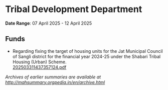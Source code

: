 # Tribal Development Department

**Date Range**: 07 April 2025 - 12 April 2025


## Funds
- Regarding fixing the target of housing units for the Jat Municipal Council of Sangli district for the financial year 2024-25 under the Shabari Tribal Housing (Urban) Scheme.\
  [202503311437357124.pdf](https://gr.maharashtra.gov.in/Site/Upload/Government%20Resolutions/English/202503311437357124.pdf)


*Archives of earlier summaries are available at http://mahsummary.orgpedia.in/en/archive.html*